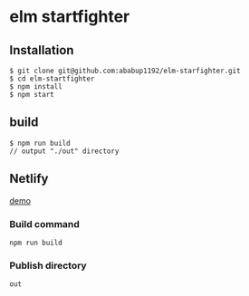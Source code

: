 # elm startfighter

## Installation

```
$ git clone git@github.com:ababup1192/elm-starfighter.git
$ cd elm-startfighter
$ npm install
$ npm start
```

## build

```
$ npm run build
// output "./out" directory
```

## Netlify

[demo](https://gallant-blackwell-ab6ede.netlify.com)

### Build command

```
npm run build
```

### Publish directory

```
out
```
